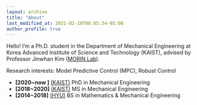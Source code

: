 ```yaml
---
layout: archive
title: "About"
last_modified_at: 2021-02-19T08:05:34-05:00
author_profile: true
---
```


Hello! I’m a Ph.D. student in the Department of Mechanical Engineering at Korea Advanced Institute of Science and Technology (KAIST), advised by Professor Jinwhan Kim ([MORIN Lab](http://morin.kaist.ac.kr/)). 

Research interests: Model Predictive Control (MPC), Robust Control

* **[2020~now ]** [(KAIST)](https://me.kaist.ac.kr/main/main.html) PhD in Mechanical Engineering 
* **[2018~2020]** [(KAIST)](https://me.kaist.ac.kr/main/main.html) MS in Mechanical Engineering 
* **[2014~2018]** [(HYU)](http://math.hanyang.ac.kr/) BS in Mathematics & Mechanical Engineering 
